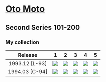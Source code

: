 # [Oto Moto](..)

## Second Series 101-200

### My collection

|    Release     |                                                             1                                                              |                                                             2                                                              |                                                 3                                                  |                                                             4                                                              |                                                             5                                                              |
|:--------------:|:--------------------------------------------------------------------------------------------------------------------------:|:--------------------------------------------------------------------------------------------------------------------------:|:--------------------------------------------------------------------------------------------------:|:--------------------------------------------------------------------------------------------------------------------------:|:--------------------------------------------------------------------------------------------------------------------------:|
| 1993.12 [L-93] |             [<img src='thumbnails/outer/1993_12{L-93}[5]/1.5.png'>](thumbnails/outer/1993_12{L-93}[5]/1.5.png)             |             [<img src='thumbnails/outer/1993_12{L-93}[5]/2.5.png'>](thumbnails/outer/1993_12{L-93}[5]/2.5.png)             | [<img src='thumbnails/outer/1993_12{L-93}[5]/3.5.png'>](thumbnails/outer/1993_12{L-93}[5]/3.5.png) |             [<img src='thumbnails/outer/1993_12{L-93}[5]/4.5.png'>](thumbnails/outer/1993_12{L-93}[5]/4.5.png)             |             [<img src='thumbnails/outer/1993_12{L-93}[5]/5.5.png'>](thumbnails/outer/1993_12{L-93}[5]/5.5.png)             |
| 1994.03 [C-94] | [<img src='/collection/gum_wrappers/kent/turbo//missed_outer.png'>](/collection/gum_wrappers/kent/turbo//missed_outer.png) | [<img src='/collection/gum_wrappers/kent/turbo//missed_outer.png'>](/collection/gum_wrappers/kent/turbo//missed_outer.png) | [<img src='thumbnails/outer/1994_03{C-94}[5]/3.5.png'>](thumbnails/outer/1994_03{C-94}[5]/3.5.png) | [<img src='/collection/gum_wrappers/kent/turbo//missed_outer.png'>](/collection/gum_wrappers/kent/turbo//missed_outer.png) | [<img src='/collection/gum_wrappers/kent/turbo//missed_outer.png'>](/collection/gum_wrappers/kent/turbo//missed_outer.png) |

<span style="display: inline-block;">
	<a href='thumbnails/inner/101.4.png' title=''><img src='thumbnails/inner/101.4.png' alt=''></a>
</span>
<span style="display: inline-block;">
	<a href='thumbnails/inner/102.5.png' title=''><img src='thumbnails/inner/102.5.png' alt=''></a>
</span>
<span style="display: inline-block;">
	<a href='/collection/gum_wrappers/kent/turbo//missed.png' title=''><img src='/collection/gum_wrappers/kent/turbo//missed.png' alt=''></a>
</span>
<span style="display: inline-block;">
	<a href='thumbnails/inner/104.5.png' title=''><img src='thumbnails/inner/104.5.png' alt=''></a>
</span>
<span style="display: inline-block;">
	<a href='/collection/gum_wrappers/kent/turbo//missed.png' title=''><img src='/collection/gum_wrappers/kent/turbo//missed.png' alt=''></a>
</span>
<span style="display: inline-block;">
	<a href='/collection/gum_wrappers/kent/turbo//missed.png' title=''><img src='/collection/gum_wrappers/kent/turbo//missed.png' alt=''></a>
</span>
<span style="display: inline-block;">
	<a href='thumbnails/inner/107.5.png' title=''><img src='thumbnails/inner/107.5.png' alt=''></a>
</span>
<span style="display: inline-block;">
	<a href='thumbnails/inner/108.5.png' title=''><img src='thumbnails/inner/108.5.png' alt=''></a>
</span>
<span style="display: inline-block;">
	<a href='/collection/gum_wrappers/kent/turbo//missed.png' title=''><img src='/collection/gum_wrappers/kent/turbo//missed.png' alt=''></a>
</span>
<span style="display: inline-block;">
	<a href='/collection/gum_wrappers/kent/turbo//missed.png' title=''><img src='/collection/gum_wrappers/kent/turbo//missed.png' alt=''></a>
</span>
<span style="display: inline-block;">
	<a href='thumbnails/inner/111.5.png' title=''><img src='thumbnails/inner/111.5.png' alt=''></a>
</span>
<span style="display: inline-block;">
	<a href='thumbnails/inner/112.5.png' title=''><img src='thumbnails/inner/112.5.png' alt=''></a>
</span>
<span style="display: inline-block;">
	<a href='thumbnails/inner/113.5.png' title=''><img src='thumbnails/inner/113.5.png' alt=''></a>
</span>
<span style="display: inline-block;">
	<a href='thumbnails/inner/114.4.png' title=''><img src='thumbnails/inner/114.4.png' alt=''></a>
</span>
<span style="display: inline-block;">
	<a href='thumbnails/inner/115.5.png' title=''><img src='thumbnails/inner/115.5.png' alt=''></a>
</span>
<span style="display: inline-block;">
	<a href='thumbnails/inner/116.4.png' title=''><img src='thumbnails/inner/116.4.png' alt=''></a>
</span>
<span style="display: inline-block;">
	<a href='thumbnails/inner/117.5.png' title=''><img src='thumbnails/inner/117.5.png' alt=''></a>
</span>
<span style="display: inline-block;">
	<a href='thumbnails/inner/118.5.png' title=''><img src='thumbnails/inner/118.5.png' alt=''></a>
</span>
<span style="display: inline-block;">
	<a href='thumbnails/inner/119.5.png' title=''><img src='thumbnails/inner/119.5.png' alt=''></a>
</span>
<span style="display: inline-block;">
	<a href='thumbnails/inner/120.5.png' title=''><img src='thumbnails/inner/120.5.png' alt=''></a>
</span>
<span style="display: inline-block;">
	<a href='thumbnails/inner/121.4.png' title=''><img src='thumbnails/inner/121.4.png' alt=''></a>
</span>
<span style="display: inline-block;">
	<a href='thumbnails/inner/122.5.png' title=''><img src='thumbnails/inner/122.5.png' alt=''></a>
</span>
<span style="display: inline-block;">
	<a href='thumbnails/inner/123.5.png' title=''><img src='thumbnails/inner/123.5.png' alt=''></a>
</span>
<span style="display: inline-block;">
	<a href='/collection/gum_wrappers/kent/turbo//missed.png' title=''><img src='/collection/gum_wrappers/kent/turbo//missed.png' alt=''></a>
</span>
<span style="display: inline-block;">
	<a href='/collection/gum_wrappers/kent/turbo//missed.png' title=''><img src='/collection/gum_wrappers/kent/turbo//missed.png' alt=''></a>
</span>
<span style="display: inline-block;">
	<a href='thumbnails/inner/126.5.png' title=''><img src='thumbnails/inner/126.5.png' alt=''></a>
</span>
<span style="display: inline-block;">
	<a href='/collection/gum_wrappers/kent/turbo//missed.png' title=''><img src='/collection/gum_wrappers/kent/turbo//missed.png' alt=''></a>
</span>
<span style="display: inline-block;">
	<a href='thumbnails/inner/128.5.png' title=''><img src='thumbnails/inner/128.5.png' alt=''></a>
</span>
<span style="display: inline-block;">
	<a href='thumbnails/inner/129.3.png' title=''><img src='thumbnails/inner/129.3.png' alt=''></a>
</span>
<span style="display: inline-block;">
	<a href='/collection/gum_wrappers/kent/turbo//missed.png' title=''><img src='/collection/gum_wrappers/kent/turbo//missed.png' alt=''></a>
</span>
<span style="display: inline-block;">
	<a href='thumbnails/inner/131.5.png' title=''><img src='thumbnails/inner/131.5.png' alt=''></a>
</span>
<span style="display: inline-block;">
	<a href='thumbnails/inner/132.5.png' title=''><img src='thumbnails/inner/132.5.png' alt=''></a>
</span>
<span style="display: inline-block;">
	<a href='thumbnails/inner/133.5.png' title=''><img src='thumbnails/inner/133.5.png' alt=''></a>
</span>
<span style="display: inline-block;">
	<a href='thumbnails/inner/134.5.png' title=''><img src='thumbnails/inner/134.5.png' alt=''></a>
</span>
<span style="display: inline-block;">
	<a href='thumbnails/inner/135.5.png' title=''><img src='thumbnails/inner/135.5.png' alt=''></a>
</span>
<span style="display: inline-block;">
	<a href='thumbnails/inner/136.4.png' title=''><img src='thumbnails/inner/136.4.png' alt=''></a>
</span>
<span style="display: inline-block;">
	<a href='thumbnails/inner/137.5.png' title=''><img src='thumbnails/inner/137.5.png' alt=''></a>
</span>
<span style="display: inline-block;">
	<a href='thumbnails/inner/138.5.png' title=''><img src='thumbnails/inner/138.5.png' alt=''></a>
</span>
<span style="display: inline-block;">
	<a href='thumbnails/inner/139.5.png' title=''><img src='thumbnails/inner/139.5.png' alt=''></a>
</span>
<span style="display: inline-block;">
	<a href='thumbnails/inner/140.5.png' title=''><img src='thumbnails/inner/140.5.png' alt=''></a>
</span>
<span style="display: inline-block;">
	<a href='thumbnails/inner/141.5.png' title=''><img src='thumbnails/inner/141.5.png' alt=''></a>
</span>
<span style="display: inline-block;">
	<a href='thumbnails/inner/142.5.png' title=''><img src='thumbnails/inner/142.5.png' alt=''></a>
</span>
<span style="display: inline-block;">
	<a href='thumbnails/inner/143.5.png' title=''><img src='thumbnails/inner/143.5.png' alt=''></a>
</span>
<span style="display: inline-block;">
	<a href='thumbnails/inner/144.4.png' title=''><img src='thumbnails/inner/144.4.png' alt=''></a>
</span>
<span style="display: inline-block;">
	<a href='thumbnails/inner/145.5.png' title=''><img src='thumbnails/inner/145.5.png' alt=''></a>
</span>
<span style="display: inline-block;">
	<a href='thumbnails/inner/146.5.png' title=''><img src='thumbnails/inner/146.5.png' alt=''></a>
</span>
<span style="display: inline-block;">
	<a href='thumbnails/inner/147.5.png' title=''><img src='thumbnails/inner/147.5.png' alt=''></a>
</span>
<span style="display: inline-block;">
	<a href='/collection/gum_wrappers/kent/turbo//missed.png' title=''><img src='/collection/gum_wrappers/kent/turbo//missed.png' alt=''></a>
</span>
<span style="display: inline-block;">
	<a href='thumbnails/inner/149.5.png' title=''><img src='thumbnails/inner/149.5.png' alt=''></a>
</span>
<span style="display: inline-block;">
	<a href='thumbnails/inner/150.5.png' title=''><img src='thumbnails/inner/150.5.png' alt=''></a>
</span>
<span style="display: inline-block;">
	<a href='/collection/gum_wrappers/kent/turbo//missed.png' title=''><img src='/collection/gum_wrappers/kent/turbo//missed.png' alt=''></a>
</span>
<span style="display: inline-block;">
	<a href='thumbnails/inner/152.5.png' title=''><img src='thumbnails/inner/152.5.png' alt=''></a>
</span>
<span style="display: inline-block;">
	<a href='/collection/gum_wrappers/kent/turbo//missed.png' title=''><img src='/collection/gum_wrappers/kent/turbo//missed.png' alt=''></a>
</span>
<span style="display: inline-block;">
	<a href='/collection/gum_wrappers/kent/turbo//missed.png' title=''><img src='/collection/gum_wrappers/kent/turbo//missed.png' alt=''></a>
</span>
<span style="display: inline-block;">
	<a href='/collection/gum_wrappers/kent/turbo//missed.png' title=''><img src='/collection/gum_wrappers/kent/turbo//missed.png' alt=''></a>
</span>
<span style="display: inline-block;">
	<a href='thumbnails/inner/156.5.png' title=''><img src='thumbnails/inner/156.5.png' alt=''></a>
</span>
<span style="display: inline-block;">
	<a href='/collection/gum_wrappers/kent/turbo//missed.png' title=''><img src='/collection/gum_wrappers/kent/turbo//missed.png' alt=''></a>
</span>
<span style="display: inline-block;">
	<a href='/collection/gum_wrappers/kent/turbo//missed.png' title=''><img src='/collection/gum_wrappers/kent/turbo//missed.png' alt=''></a>
</span>
<span style="display: inline-block;">
	<a href='thumbnails/inner/159.5.png' title=''><img src='thumbnails/inner/159.5.png' alt=''></a>
</span>
<span style="display: inline-block;">
	<a href='thumbnails/inner/160.5.png' title=''><img src='thumbnails/inner/160.5.png' alt=''></a>
</span>
<span style="display: inline-block;">
	<a href='thumbnails/inner/161.5.png' title=''><img src='thumbnails/inner/161.5.png' alt=''></a>
</span>
<span style="display: inline-block;">
	<a href='thumbnails/inner/162.5.png' title=''><img src='thumbnails/inner/162.5.png' alt=''></a>
</span>
<span style="display: inline-block;">
	<a href='thumbnails/inner/163.5.png' title=''><img src='thumbnails/inner/163.5.png' alt=''></a>
</span>
<span style="display: inline-block;">
	<a href='thumbnails/inner/164.5.png' title=''><img src='thumbnails/inner/164.5.png' alt=''></a>
</span>
<span style="display: inline-block;">
	<a href='thumbnails/inner/165.5.png' title=''><img src='thumbnails/inner/165.5.png' alt=''></a>
</span>
<span style="display: inline-block;">
	<a href='thumbnails/inner/166.4.png' title=''><img src='thumbnails/inner/166.4.png' alt=''></a>
</span>
<span style="display: inline-block;">
	<a href='thumbnails/inner/167.5.png' title=''><img src='thumbnails/inner/167.5.png' alt=''></a>
</span>
<span style="display: inline-block;">
	<a href='thumbnails/inner/168.5.png' title=''><img src='thumbnails/inner/168.5.png' alt=''></a>
</span>
<span style="display: inline-block;">
	<a href='thumbnails/inner/169.5.png' title=''><img src='thumbnails/inner/169.5.png' alt=''></a>
</span>
<span style="display: inline-block;">
	<a href='thumbnails/inner/170.5.png' title=''><img src='thumbnails/inner/170.5.png' alt=''></a>
</span>
<span style="display: inline-block;">
	<a href='thumbnails/inner/171.5.png' title=''><img src='thumbnails/inner/171.5.png' alt=''></a>
</span>
<span style="display: inline-block;">
	<a href='/collection/gum_wrappers/kent/turbo//missed.png' title=''><img src='/collection/gum_wrappers/kent/turbo//missed.png' alt=''></a>
</span>
<span style="display: inline-block;">
	<a href='thumbnails/inner/173.5.png' title=''><img src='thumbnails/inner/173.5.png' alt=''></a>
</span>
<span style="display: inline-block;">
	<a href='thumbnails/inner/174.4.png' title=''><img src='thumbnails/inner/174.4.png' alt=''></a>
</span>
<span style="display: inline-block;">
	<a href='thumbnails/inner/175.4.png' title=''><img src='thumbnails/inner/175.4.png' alt=''></a>
</span>
<span style="display: inline-block;">
	<a href='thumbnails/inner/176.5.png' title=''><img src='thumbnails/inner/176.5.png' alt=''></a>
</span>
<span style="display: inline-block;">
	<a href='thumbnails/inner/177.5.png' title=''><img src='thumbnails/inner/177.5.png' alt=''></a>
</span>
<span style="display: inline-block;">
	<a href='thumbnails/inner/178.5.png' title=''><img src='thumbnails/inner/178.5.png' alt=''></a>
</span>
<span style="display: inline-block;">
	<a href='/collection/gum_wrappers/kent/turbo//missed.png' title=''><img src='/collection/gum_wrappers/kent/turbo//missed.png' alt=''></a>
</span>
<span style="display: inline-block;">
	<a href='/collection/gum_wrappers/kent/turbo//missed.png' title=''><img src='/collection/gum_wrappers/kent/turbo//missed.png' alt=''></a>
</span>
<span style="display: inline-block;">
	<a href='/collection/gum_wrappers/kent/turbo//missed.png' title=''><img src='/collection/gum_wrappers/kent/turbo//missed.png' alt=''></a>
</span>
<span style="display: inline-block;">
	<a href='/collection/gum_wrappers/kent/turbo//missed.png' title=''><img src='/collection/gum_wrappers/kent/turbo//missed.png' alt=''></a>
</span>
<span style="display: inline-block;">
	<a href='thumbnails/inner/183.4.png' title=''><img src='thumbnails/inner/183.4.png' alt=''></a>
</span>
<span style="display: inline-block;">
	<a href='thumbnails/inner/184.4.png' title=''><img src='thumbnails/inner/184.4.png' alt=''></a>
</span>
<span style="display: inline-block;">
	<a href='thumbnails/inner/185.5.png' title=''><img src='thumbnails/inner/185.5.png' alt=''></a>
</span>
<span style="display: inline-block;">
	<a href='thumbnails/inner/186.5.png' title=''><img src='thumbnails/inner/186.5.png' alt=''></a>
</span>
<span style="display: inline-block;">
	<a href='thumbnails/inner/187.5.png' title=''><img src='thumbnails/inner/187.5.png' alt=''></a>
</span>
<span style="display: inline-block;">
	<a href='/collection/gum_wrappers/kent/turbo//missed.png' title=''><img src='/collection/gum_wrappers/kent/turbo//missed.png' alt=''></a>
</span>
<span style="display: inline-block;">
	<a href='thumbnails/inner/189.5.png' title=''><img src='thumbnails/inner/189.5.png' alt=''></a>
</span>
<span style="display: inline-block;">
	<a href='thumbnails/inner/190.5.png' title=''><img src='thumbnails/inner/190.5.png' alt=''></a>
</span>
<span style="display: inline-block;">
	<a href='thumbnails/inner/191.5.png' title=''><img src='thumbnails/inner/191.5.png' alt=''></a>
</span>
<span style="display: inline-block;">
	<a href='thumbnails/inner/192.5.png' title=''><img src='thumbnails/inner/192.5.png' alt=''></a>
</span>
<span style="display: inline-block;">
	<a href='thumbnails/inner/193.5.png' title=''><img src='thumbnails/inner/193.5.png' alt=''></a>
</span>
<span style="display: inline-block;">
	<a href='/collection/gum_wrappers/kent/turbo//missed.png' title=''><img src='/collection/gum_wrappers/kent/turbo//missed.png' alt=''></a>
</span>
<span style="display: inline-block;">
	<a href='/collection/gum_wrappers/kent/turbo//missed.png' title=''><img src='/collection/gum_wrappers/kent/turbo//missed.png' alt=''></a>
</span>
<span style="display: inline-block;">
	<a href='/collection/gum_wrappers/kent/turbo//missed.png' title=''><img src='/collection/gum_wrappers/kent/turbo//missed.png' alt=''></a>
</span>
<span style="display: inline-block;">
	<a href='thumbnails/inner/197.5.png' title=''><img src='thumbnails/inner/197.5.png' alt=''></a>
</span>
<span style="display: inline-block;">
	<a href='/collection/gum_wrappers/kent/turbo//missed.png' title=''><img src='/collection/gum_wrappers/kent/turbo//missed.png' alt=''></a>
</span>
<span style="display: inline-block;">
	<a href='thumbnails/inner/199.5.png' title=''><img src='thumbnails/inner/199.5.png' alt=''></a>
</span>

